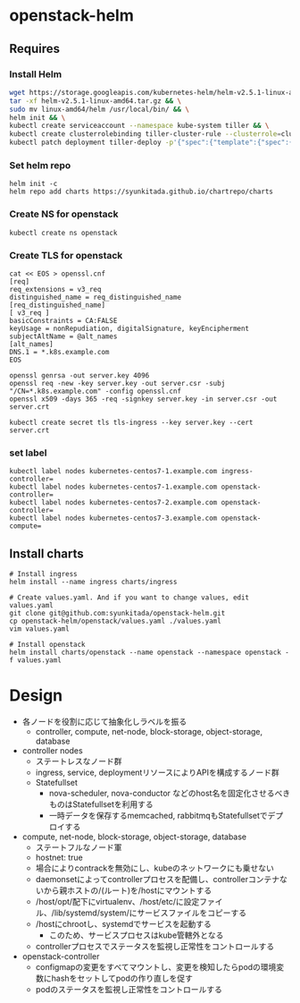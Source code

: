 # openstack-helm

## Requires
### Install Helm
``` bash
wget https://storage.googleapis.com/kubernetes-helm/helm-v2.5.1-linux-amd64.tar.gz && \
tar -xf helm-v2.5.1-linux-amd64.tar.gz && \
sudo mv linux-amd64/helm /usr/local/bin/ && \
helm init && \
kubectl create serviceaccount --namespace kube-system tiller && \
kubectl create clusterrolebinding tiller-cluster-rule --clusterrole=cluster-admin --serviceaccount=kube-system:tiller && \
kubectl patch deployment tiller-deploy -p'{"spec":{"template":{"spec":{"serviceAccount":"tiller"}}}}' -n kube-system
```

### Set helm repo
```
helm init -c
helm repo add charts https://syunkitada.github.io/chartrepo/charts
```

### Create NS for openstack
```
kubectl create ns openstack
```

### Create TLS for openstack
```
cat << EOS > openssl.cnf
[req]
req_extensions = v3_req
distinguished_name = req_distinguished_name
[req_distinguished_name]
[ v3_req ]
basicConstraints = CA:FALSE
keyUsage = nonRepudiation, digitalSignature, keyEncipherment
subjectAltName = @alt_names
[alt_names]
DNS.1 = *.k8s.example.com
EOS

openssl genrsa -out server.key 4096
openssl req -new -key server.key -out server.csr -subj "/CN=*.k8s.example.com" -config openssl.cnf
openssl x509 -days 365 -req -signkey server.key -in server.csr -out server.crt

kubectl create secret tls tls-ingress --key server.key --cert server.crt
```


### set label
```
kubectl label nodes kubernetes-centos7-1.example.com ingress-controller=
kubectl label nodes kubernetes-centos7-1.example.com openstack-controller=
kubectl label nodes kubernetes-centos7-2.example.com openstack-controller=
kubectl label nodes kubernetes-centos7-3.example.com openstack-compute=
```


## Install charts
```
# Install ingress
helm install --name ingress charts/ingress

# Create values.yaml. And if you want to change values, edit values.yaml
git clone git@github.com:syunkitada/openstack-helm.git
cp openstack-helm/openstack/values.yaml ./values.yaml
vim values.yaml

# Install openstack
helm install charts/openstack --name openstack --namespace openstack -f values.yaml
```


# Design

* 各ノードを役割に応じて抽象化しラベルを振る
  * controller, compute, net-node, block-storage, object-storage, database
* controller nodes
  * ステートレスなノード群
  * ingress, service, deploymentリソースによりAPIを構成するノード群
  * Statefullset
      * nova-scheduler, nova-conductor などのhost名を固定化させるべきものはStatefullsetを利用する
      * 一時データを保存するmemcached, rabbitmqもStatefullsetでデプロイする
* compute, net-node, block-storage, object-storage, database
  * ステートフルなノード軍
  * hostnet: true
  * 場合によりcontrackを無効にし、kubeのネットワークにも乗せない
  * daemonsetによってcontrollerプロセスを配備し、controllerコンテナないから親ホストの/(ルート)を/hostにマウントする
  * /host/opt/配下にvirtualenv、/host/etc/に設定ファイル、/lib/systemd/system/にサービスファイルをコピーする
  * /hostにchrootし、systemdでサービスを起動する
    * このため、サービスプロセスはkube管轄外となる
  * controllerプロセスでステータスを監視し正常性をコントロールする
* openstack-controller
  * configmapの変更をすべてマウントし、変更を検知したらpodの環境変数にhashをセットしてpodの作り直しを促す
  * podのステータスを監視し正常性をコントロールする
